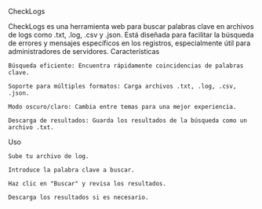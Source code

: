 CheckLogs

CheckLogs es una herramienta web para buscar palabras clave en archivos de logs como .txt, .log, .csv y .json. Está diseñada para facilitar la búsqueda de errores y mensajes específicos en los registros, especialmente útil para administradores de servidores.
Características

    Búsqueda eficiente: Encuentra rápidamente coincidencias de palabras clave.

    Soporte para múltiples formatos: Carga archivos .txt, .log, .csv, .json.

    Modo oscuro/claro: Cambia entre temas para una mejor experiencia.

    Descarga de resultados: Guarda los resultados de la búsqueda como un archivo .txt.

Uso

    Sube tu archivo de log.

    Introduce la palabra clave a buscar.

    Haz clic en "Buscar" y revisa los resultados.

    Descarga los resultados si es necesario.
